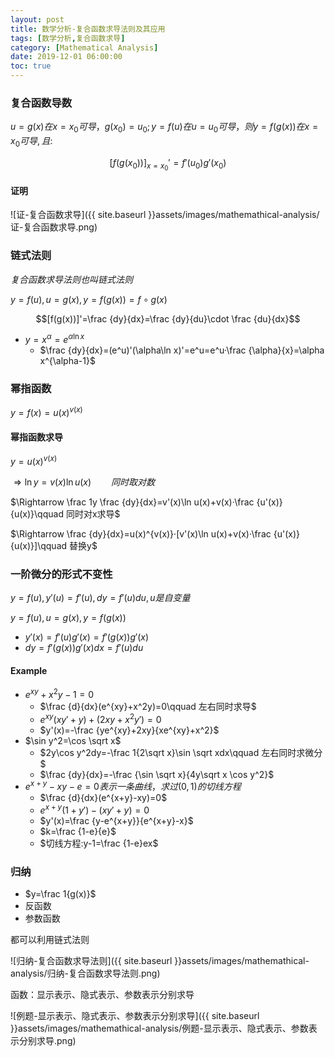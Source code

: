 ```yaml
---
layout: post
title: 数学分析-复合函数求导法则及其应用
tags: [数学分析,复合函数求导]
category: [Mathematical Analysis]
date: 2019-12-01 06:00:00
toc: true
---
```


### 复合函数导数 

$u=g(x)在x=x_0可导，g(x_0)=u_0;y=f(u)在u=u_0可导，则y=f(g(x))在x=x_0可导,且:$

$$[f(g(x_0))]_{x=x_0}' = f'(u_0)g'(x_0) $$

#### 证明

![证-复合函数求导]({{ site.baseurl }}assets/images/mathemathical-analysis/证-复合函数求导.png)

### 链式法则

$复合函数求导法则也叫链式法则$

$y=f(u),u=g(x),y=f(g(x))=f\circ g(x)$

$$[f(g(x))]'=\frac {dy}{dx}=\frac {dy}{du}\cdot \frac {du}{dx}$$

- $y=x^\alpha=e^{\alpha\ln x}$
  - $\frac {dy}{dx}=(e^u)'(\alpha\ln x)'=e^u=e^u·\frac {\alpha}{x}=\alpha x^{\alpha-1}$

### 幂指函数

$y=f(x)=u(x)^{v(x)}$

####  幂指函数求导

$y=u(x)^{v(x)}$

$\Rightarrow \ln y=v(x)\ln u(x)\qquad 同时取对数$

$\Rightarrow \frac 1y \frac {dy}{dx}=v'(x)\ln u(x)+v(x)·\frac {u'(x)}{u(x)}\qquad 同时对x求导$

$\Rightarrow \frac {dy}{dx}=u(x)^{v(x)}·[v'(x)\ln u(x)+v(x)·\frac {u'(x)}{u(x)}]\qquad 替换y$

### 一阶微分的形式不变性

$y=f(u),y'(u)=f'(u),dy=f'(u)du,u是自变量$

$y=f(u),u=g(x),y=f(g(x))$

- $y'(x)=f'(u)g'(x)=f'(g(x))g'(x)$
- $dy=f'(g(x))g'(x)dx=f'(u)du$

#### Example

- $e^{xy}+x^2y-1=0$
  - $\frac {d}{dx}(e^{xy}+x^2y)=0\qquad 左右同时求导$
  - $e^{xy}(xy'+y)+(2xy+x^2y')=0$
  - $y'(x)=-\frac {ye^{xy}+2xy}{xe^{xy}+x^2}$
- $\sin y^2=\cos \sqrt x$
  - $2y\cos y^2dy=-\frac 1{2\sqrt x}\sin \sqrt xdx\qquad 左右同时求微分$
  - $\frac {dy}{dx}=-\frac {\sin \sqrt x}{4y\sqrt x \cos y^2}$
- $e^{x+y}-xy-e=0表示一条曲线，求过(0,1)的切线方程$
  - $\frac {d}{dx}(e^{x+y}-xy)=0$
  - $e^{x+y}(1+y')-(xy'+y)=0$
  - $y'(x)=\frac {y-e^{x+y}}{e^{x+y}-x}$
  - $k=\frac {1-e}{e}$
  - $切线方程:y-1=\frac {1-e}ex$

### 归纳

- $y=\frac 1{g(x)}$
- 反函数
- 参数函数

都可以利用链式法则

![归纳-复合函数求导法则]({{ site.baseurl }}assets/images/mathemathical-analysis/归纳-复合函数求导法则.png)

函数：显示表示、隐式表示、参数表示分别求导

![例题-显示表示、隐式表示、参数表示分别求导]({{ site.baseurl }}assets/images/mathemathical-analysis/例题-显示表示、隐式表示、参数表示分别求导.png)

